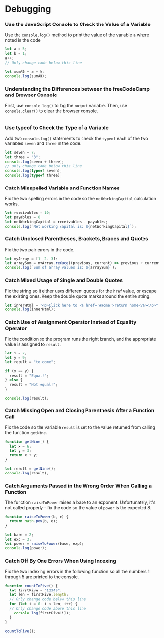# Debugging

### Use the JavaScript Console to Check the Value of a Variable

Use the `console.log()` method to print the value of the variable `a` where noted in the code.

```javascript
let a = 5;
let b = 1;
a++;
// Only change code below this line

let sumAB = a + b;
console.log(sumAB);
```

### Understanding the Differences between the freeCodeCamp and Browser Console

First, use `console.log()` to log the `output` variable. Then, use `console.clear()` to clear the browser console.

```javascript

```

### Use typeof to Check the Type of a Variable

Add two `console.log()` statements to check the `typeof` each of the two variables `seven` and `three` in the code.

```javascript
let seven = 7;
let three = "3";
console.log(seven + three);
// Only change code below this line
console.log(typeof seven);
console.log(typeof three);
```

### Catch Misspelled Variable and Function Names

Fix the two spelling errors in the code so the `netWorkingCapital` calculation works.

```javascript
let receivables = 10;
let payables = 8;
let netWorkingCapital = receivables - payables;
console.log(`Net working capital is: ${netWorkingCapital}`);
```

### Catch Unclosed Parentheses, Brackets, Braces and Quotes

Fix the two pair errors in the code.

```javascript
let myArray = [1, 2, 3];
let arraySum = myArray.reduce((previous, current) => previous + current);
console.log(`Sum of array values is: ${arraySum}`);
```

### Catch Mixed Usage of Single and Double Quotes

Fix the string so it either uses different quotes for the `href` value, or escape the existing ones. Keep the double quote marks around the entire string.

```javascript
let innerHtml = "<p>Click here to <a href='#Home'>return home</a></p>";
console.log(innerHtml);
```

### Catch Use of Assignment Operator Instead of Equality Operator

Fix the condition so the program runs the right branch, and the appropriate value is assigned to `result`.

```javascript
let x = 7;
let y = 9;
let result = "to come";

if (x == y) {
  result = "Equal!";
} else {
  result = "Not equal!";
}

console.log(result);
```

### Catch Missing Open and Closing Parenthesis After a Function Call

Fix the code so the variable `result` is set to the value returned from calling the function `getNine`.

```javascript
function getNine() {
  let x = 6;
  let y = 3;
  return x + y;
}

let result = getNine();
console.log(result);
```

### Catch Arguments Passed in the Wrong Order When Calling a Function

The function ```raiseToPower``` raises a base to an exponent. Unfortunately, it's not called properly - fix the code so the value of ```power``` is the expected 8.

```javascript
function raiseToPower(b, e) {
  return Math.pow(b, e);
}

let base = 2;
let exp = 3;
let power = raiseToPower(base, exp);
console.log(power);
```

### Catch Off By One Errors When Using Indexing

Fix the two indexing errors in the following function so all the numbers 1 through 5 are printed to the console.

```javascript
function countToFive() {
  let firstFive = "12345";
  let len = firstFive.length;
  // Only change code below this line
  for (let i = 0; i < len; i++) {
  // Only change code above this line
    console.log(firstFive[i]);
  }
}

countToFive();
```